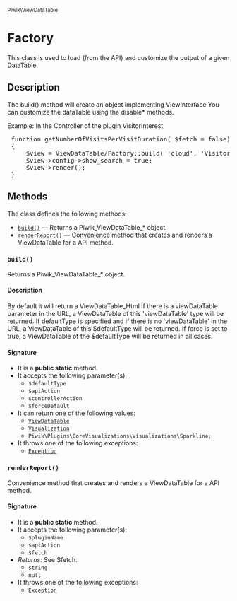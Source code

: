 <small>Piwik\ViewDataTable</small>

Factory
=======

This class is used to load (from the API) and customize the output of a given DataTable.

Description
-----------

The build() method will create an object implementing ViewInterface
You can customize the dataTable using the disable* methods.

Example:
In the Controller of the plugin VisitorInterest
<pre>
 function getNumberOfVisitsPerVisitDuration( $fetch = false)
 {
     $view = ViewDataTable/Factory::build( 'cloud', 'VisitorInterest.getNumberOfVisitsPerVisitDuration' );
     $view->config->show_search = true;
     $view->render();
 }
</pre>


Methods
-------

The class defines the following methods:

- [`build()`](#build) &mdash; Returns a Piwik_ViewDataTable_* object.
- [`renderReport()`](#renderReport) &mdash; Convenience method that creates and renders a ViewDataTable for a API method.

<a name="build" id="build"></a>
### `build()`

Returns a Piwik_ViewDataTable_* object.

#### Description

By default it will return a ViewDataTable_Html
If there is a viewDataTable parameter in the URL, a ViewDataTable of this 'viewDataTable' type will be returned.
If defaultType is specified and if there is no 'viewDataTable' in the URL, a ViewDataTable of this $defaultType will be returned.
If force is set to true, a ViewDataTable of the $defaultType will be returned in all cases.

#### Signature

- It is a **public static** method.
- It accepts the following parameter(s):
    - `$defaultType`
    - `$apiAction`
    - `$controllerAction`
    - `$forceDefault`
- It can return one of the following values:
    - [`ViewDataTable`](../../Piwik/Plugin/ViewDataTable.md)
    - [`Visualization`](../../Piwik/Plugin/Visualization.md)
    - `Piwik\Plugins\CoreVisualizations\Visualizations\Sparkline;`
- It throws one of the following exceptions:
    - [`Exception`](http://php.net/class.Exception)

<a name="renderreport" id="renderreport"></a>
### `renderReport()`

Convenience method that creates and renders a ViewDataTable for a API method.

#### Signature

- It is a **public static** method.
- It accepts the following parameter(s):
    - `$pluginName`
    - `$apiAction`
    - `$fetch`
- _Returns:_ See $fetch.
    - `string`
    - `null`
- It throws one of the following exceptions:
    - [`Exception`](http://php.net/class.Exception)

